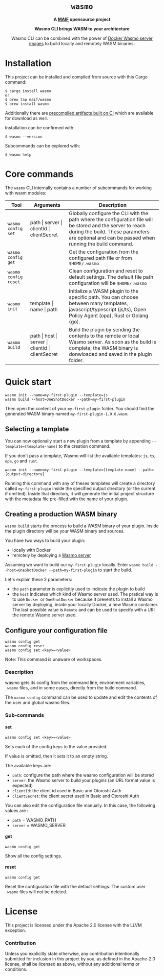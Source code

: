 <div align="center">
  <h1><code>wasmo</code></h1>

<strong>A <a href="https://github.com/MAIF/">MAIF</a> opensource project</strong>

  <p>
    <strong>Wasmo CLI brings WASM to your architecture</strong>
  </p>

  <p>
  Wasmo CLI can be combined with the power of <a href="https://hub.docker.com/r/maif/wasmo">Docker Wasmo server images</a> to build locally and remotely WASM binaries.
  </p>
</div>


# Installation

This project can be installed and compiled from source with this Cargo command:

```
$ cargo install wasmo
or
$ brew tap maif/wasmo
$ brew install wasmo
```

Additionally there are [precompiled artifacts built on CI][artifacts] which are
available for download as well.

[artifacts]: https://github.com/MAIF/wasmo/releases

Installation can be confirmed with:

```
$ wasmo --version
```

Subcommands can be explored with:

```
$ wasmo help
```

# Core commands

The `wasmo` CLI internally contains a number of subcommands for working
with wasm modules:

| Tool                        | Arguments | Description                                                   |
| ---------------------------- | -- | ------------------------------------------------------------- |
| `wasmo config set`            | path &#124; server &#124; clientId &#124; clientSecret | Globally configure the CLI with the path where the configuration file will be stored and the server to reach during the build. These parameters are optional and can be passed when running the build command.  |
| `wasmo config get`         |    | Get the configuration from the configured path file or from `$HOME/.wasmo` |
| `wasmo config reset`        |     | Clean configuration and reset to default settings. The default file path configuration will be `$HOME/.wasmo`                                   ||
| `wasmo init`             | template &#124; name &#124; path | Initialize a WASM plugin to the specific path. You can choose between many templates, javascript/typescript (js/ts), Open Policy Agent (opa), Rust or Golang (go). |
| `wasmo build`             | path &#124; host &#124; server &#124; clientId &#124; clientSecret | Build the plugin  by sending the contents to the remote or local Wasmo server. As soon as the build is complete, the WASM binary is donwloaded and saved in the plugin folder. |

# Quick start

``` 
wasmo init --name=my-first-plugin --template=js
wasmo build --host=OneShotDocker --path=my-first-plugin
```

Then open the content of your `my-first-plugin` folder. You should find the generated WASM binary named `my-first-plugin-1.0.0.wasm`.

## Selecting a template

You can now optionally start a new plugin from a template by appending `--template=[template-name]` to the creation command.

If you don't pass a template, Wasmo will list the available templates: `js`, `ts`, `opa`, `go` and `rust`.

```
wasmo init --name=my-first-plugin --template=[template-name] --path=[output-directory]
```

Running this command with any of theses templates will create a directory called `my-first-plugin` inside the specified output directory (or the current if omitted). Inside that directory, it will generate the initial project structure with the metadata file pre-filled with the name of your plugin.

## Creating a production WASM binary

`wasmo build` starts the process to build a WASM binary of your plugin. Inside the plugin directory will be your WASM binary and sources.

You have two ways to build your plugin:
  - locally with Docker
  - remotely by deploying a [Wasmo server][wasmoserver]

[wasmoserver]: https://github.com/MAIF/wasmo

Assuming we want to build our `my-first-plugin` locally. Enter `wasmo build --host=OneShotDocker --path=my-first-plugin` to start the build. 

Let's explain these 3 parameters:
  - the `path` parameter is explicitly used to indicate the plugin to build
  - the `host` indicates which kind of Wasmo server used. The pratical way is to use `Docker` or `OneShotDocker` because it prevents to install a Wasmo server by deploying, inside your locally Docker, a new Wasmo container. The last possible value is `Remote` and can be used to specify with a URI the remote Wasmo server used.
<!-- 
[![IMAGE ALT TEXT HERE](https://img.youtube.com/vi/NdbQR6vQ5Sk/0.jpg)](https://www.youtube.com/watch?v=NdbQR6vQ5Sk) -->

## Configure your configuration file

```
wasmo config get
wasmo config reset
wasmo config set <key>=<value>
```
Note: This command is unaware of workspaces.

### Description

wasmo gets its config from the command line, environment variables, `.wasmo` files, and in some cases, directly from the build command.

The `wasmo config` command can be used to update and edit the contents of the user and global wasmo files.

### Sub-commands

#### set

```
wasmo config set <key>=<value>
```

Sets each of the config keys to the value provided.

If value is omitted, then it sets it to an empty string.

The available keys are: 
  - `path`: configure the path where the wasmo configuration will be stored
  - `server`: the Wasmo server to build your plugins (an URL format value is expected)
  - `clientId`: the client id used in Basic and Otoroshi Auth
  - `clientSecret`: the client secret used in Basic and Otoroshi Auth

You can also edit the configuration file manually. In this case, the following values are :
  - `path` = WASMO_PATH
  - `server` = WASMO_SERVER

#### get 

```
wasmo config get
```

Show all the config settings.


#### reset

```
wasmo config get
```

Reset the configuration file with the default settings. The custom user `.wasmo` files will not be deleted.

# License

This project is licensed under the Apache 2.0 license with the LLVM exception.

### Contribution

Unless you explicitly state otherwise, any contribution intentionally submitted
for inclusion in this project by you, as defined in the Apache-2.0 license,
shall be licensed as above, without any additional terms or conditions.